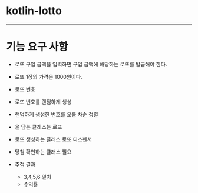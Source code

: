 # kotlin-lotto

---

# 기능 요구 사항

- 로또 구입 금액을 입력하면 구입 금액에 해당하는 로또를 발급해야 한다.
- 로또 1장의 가격은 1000원이다.


- 로또 번호 
- 로또 번호를 랜덤하게 생성
- 랜덤하게 생성한 번호를 오름 차순 정렬
- 을 담는 클래스는 로또
- 로또 생성하는 클래스 로또 디스펜서
- 당첨 확인하는 클래스 필요
- 추첨 결과
  - 3,4,5,6 일치
  - 수익률

